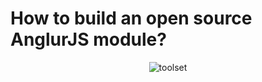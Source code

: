 # How to build an open source AnglurJS module?

<p align="center">
    <img src="https://raw.github.com/janantala/presentations/canary/How%20to%20build%20an%20open%20source%20AngularJS%20module%3F/img/toolset.png" alt="toolset" />
</p>

